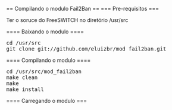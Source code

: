 == Compilando o modulo Fail2Ban ==
=== Pre-requisitos ===

Ter o soruce do FreeSWITCH no diretório /usr/src

==== Baixando o modulo ====

<pre>
cd /usr/src
git clone git://github.com/eluizbr/mod_fail2ban.git
</pre>

==== Compilando o modulo ====

<pre>
cd /usr/src/mod_fail2ban
make clean
make
make install
</pre>

==== Carregando o modulo ===

<pre>

</pre>
